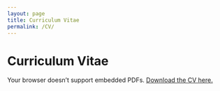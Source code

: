 ```yaml
---
layout: page
title: Curriculum Vitae
permalink: /CV/
---
```

# Curriculum Vitae

<object data="{{ '/assets/CV_LailaPhillips_042925.pdf' | relative_url }}"
        type="application/pdf"
        width="100%"
        height="1000px">
    <p>Your browser doesn’t support embedded PDFs.
    <a href="{{ '/assets/CV_LailaPhillips_042925.pdf' | relative_url }}">Download the CV here.</a></p>
</object>
